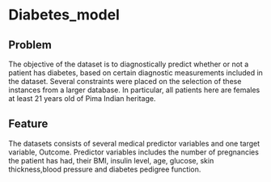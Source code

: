 # Diabetes_model

## Problem

The objective of the dataset is to diagnostically predict whether or not a patient has diabetes, based on certain diagnostic measurements included in the dataset. Several constraints were placed on the selection of these instances from a larger database. In particular, all patients here are females at least 21 years old of Pima Indian heritage.

## Feature

The datasets consists of several medical predictor variables and one target variable, Outcome. Predictor variables includes the number of pregnancies the patient has had, their BMI, insulin level, age, glucose, skin thickness,blood pressure and diabetes pedigree function.
